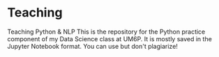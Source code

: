 # Teaching
Teaching Python &amp; NLP
This is the repository for the Python practice component of my Data Science class at UM6P.
It is mostly saved in the Jupyter Notebook format. You can use but don't plagiarize! 
